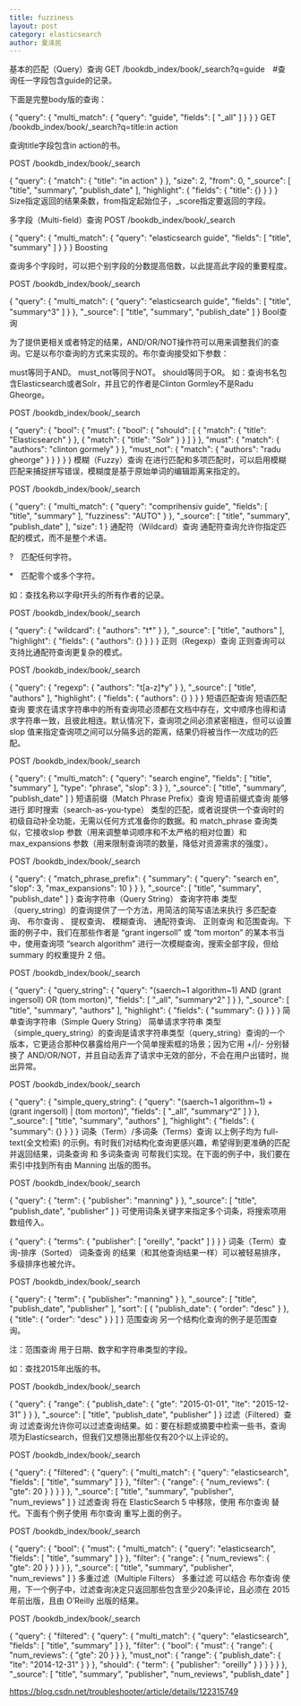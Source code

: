 ```yaml
---
title: fuzziness
layout: post
category: elasticsearch
author: 夏泽民
---
```


<!-- more -->
基本的匹配（Query）查询
GET /bookdb_index/book/_search?q=guide　#查询任一字段包含guide的记录。

下面是完整body版的查询：

{
    "query": {
        "multi_match": {
            "query": "guide",
            "fields": [
                "_all"
            ]
        }
    }
}
GET /bookdb_index/book/_search?q=title:in action

查询title字段包含in action的书。

POST /bookdb_index/book/_search

{
    "query": {
        "match": {
            "title": "in action"
        }
    },
    "size": 2,
    "from": 0,
    "_source": [
        "title",
        "summary",
        "publish_date"
    ],
    "highlight": {
        "fields": {
            "title": {}
        }
    }
}
Size指定返回的结果条数，from指定起始位子，_score指定要返回的字段。

多字段（Multi-field）查询
POST /bookdb_index/book/_search

{
    "query": {
        "multi_match": {
            "query": "elasticsearch guide",
            "fields": [
                "title",
                "summary"
            ]
        }
    }
}
Boosting

查询多个字段时，可以把个别字段的分数提高倍数，以此提高此字段的重要程度。

POST /bookdb_index/book/_search

{
    "query": {
        "multi_match": {
            "query": "elasticsearch guide",
            "fields": [
                "title",
                "summary^3"
            ]
        }
    },
    "_source": [
        "title",
        "summary",
        "publish_date"
    ]
}
Bool查询

为了提供更相关或者特定的结果，AND/OR/NOT操作符可以用来调整我们的查询。它是以布尔查询的方式来实现的。布尔查询接受如下参数：

must等同于AND。
must_not等同于NOT。
should等同于OR。
如：查询书名包含Elasticsearch或者Solr，并且它的作者是Clinton Gormley不是Radu Gheorge。

POST /bookdb_index/book/_search

{
    "query": {
        "bool": {
            "must": {
                "bool": {
                    "should": [
                        {
                            "match": {
                                "title": "Elasticsearch"
                            }
                        },
                        {
                            "match": {
                                "title": "Solr"
                            }
                        }
                    ]
                }
            },
            "must": {
                "match": {
                    "authors": "clinton gormely"
                }
            },
            "must_not": {
                "match": {
                    "authors": "radu gheorge"
                }
            }
        }
    }
}
模糊（Fuzzy）查询
在进行匹配和多项匹配时，可以启用模糊匹配来捕捉拼写错误，模糊度是基于原始单词的编辑距离来指定的。

POST /bookdb_index/book/_search

{
    "query": {
        "multi_match": {
            "query": "comprihensiv guide",
            "fields": [
                "title",
                "summary"
            ],
            "fuzziness": "AUTO"
        }
    },
    "_source": [
        "title",
        "summary",
        "publish_date"
    ],
    "size": 1
}
通配符（Wildcard）查询
通配符查询允许你指定匹配的模式，而不是整个术语。

?　匹配任何字符。

*　匹配零个或多个字符。

如：查找名称以字母t开头的所有作者的记录。

POST /bookdb_index/book/_search

{
    "query": {
        "wildcard": {
            "authors": "t*"
        }
    },
    "_source": [
        "title",
        "authors"
    ],
    "highlight": {
        "fields": {
            "authors": {}
        }
    }
}
正则（Regexp）查询
正则查询可以支持比通配符查询更复杂的模式。

POST /bookdb_index/book/_search

{
    "query": {
        "regexp": {
            "authors": "t[a-z]*y"
        }
    },
    "_source": [
        "title",
        "authors"
    ],
    "highlight": {
        "fields": {
            "authors": {}
        }
    }
}
短语匹配查询
短语匹配查询 要求在请求字符串中的所有查询项必须都在文档中存在，文中顺序也得和请求字符串一致，且彼此相连。默认情况下，查询项之间必须紧密相连，但可以设置 slop 值来指定查询项之间可以分隔多远的距离，结果仍将被当作一次成功的匹配。

POST /bookdb_index/book/_search

{
    "query": {
        "multi_match": {
            "query": "search engine",
            "fields": [
                "title",
                "summary"
            ],
            "type": "phrase",
            "slop": 3
        }
    },
    "_source": [
        "title",
        "summary",
        "publish_date"
    ]
}
短语前缀（Match Phrase Prefix）查询
短语前缀式查询 能够进行 即时搜索（search-as-you-type） 类型的匹配，或者说提供一个查询时的初级自动补全功能，无需以任何方式准备你的数据。和 match_phrase 查询类似，它接收slop 参数（用来调整单词顺序和不太严格的相对位置）和 max_expansions 参数（用来限制查询项的数量，降低对资源需求的强度）。

POST /bookdb_index/book/_search

{
    "query": {
        "match_phrase_prefix": {
            "summary": {
                "query": "search en",
                "slop": 3,
                "max_expansions": 10
            }
        }
    },
    "_source": [
        "title",
        "summary",
        "publish_date"
    ]
}
查询字符串（Query String）
查询字符串 类型（query_string）的查询提供了一个方法，用简洁的简写语法来执行 多匹配查询、 布尔查询 、 提权查询、 模糊查询、 通配符查询、 正则查询 和范围查询。下面的例子中，我们在那些作者是 “grant ingersoll” 或 “tom morton” 的某本书当中，使用查询项 “search algorithm” 进行一次模糊查询，搜索全部字段，但给 summary 的权重提升 2 倍。

POST /bookdb_index/book/_search

{
    "query": {
        "query_string": {
            "query": "(saerch~1 algorithm~1) AND (grant ingersoll)  OR (tom morton)",
            "fields": [
                "_all",
                "summary^2"
            ]
        }
    },
    "_source": [
        "title",
        "summary",
        "authors"
    ],
    "highlight": {
        "fields": {
            "summary": {}
        }
    }
}
简单查询字符串（Simple Query String）
简单请求字符串 类型（simple_query_string）的查询是请求字符串类型（query_string）查询的一个版本，它更适合那种仅暴露给用户一个简单搜索框的场景；因为它用 +/\|/- 分别替换了 AND/OR/NOT，并且自动丢弃了请求中无效的部分，不会在用户出错时，抛出异常。

POST /bookdb_index/book/_search

{
    "query": {
        "simple_query_string": {
            "query": "(saerch~1 algorithm~1) + (grant ingersoll)  | (tom morton)",
            "fields": [
                "_all",
                "summary^2"
            ]
        }
    },
    "_source": [
        "title",
        "summary",
        "authors"
    ],
    "highlight": {
        "fields": {
            "summary": {}
        }
    }
}
词条（Term）/多词条（Terms）查询
以上例子均为 full-text(全文检索) 的示例。有时我们对结构化查询更感兴趣，希望得到更准确的匹配并返回结果，词条查询 和 多词条查询 可帮我们实现。在下面的例子中，我们要在索引中找到所有由 Manning 出版的图书。

POST /bookdb_index/book/_search

{
    "query": {
        "term": {
            "publisher": "manning"
        }
    },
    "_source": [
        "title",
        "publish_date",
        "publisher"
    ]
}
可使用词条关键字来指定多个词条，将搜索项用数组传入。

{
    "query": {
        "terms": {
            "publisher": [
                "oreilly",
                "packt"
            ]
        }
    }
}
词条（Term）查询-排序（Sorted）
词条查询 的结果（和其他查询结果一样）可以被轻易排序，多级排序也被允许。

POST /bookdb_index/book/_search

{
    "query": {
        "term": {
            "publisher": "manning"
        }
    },
    "_source": [
        "title",
        "publish_date",
        "publisher"
    ],
    "sort": [
        {
            "publish_date": {
                "order": "desc"
            }
        },
        {
            "title": {
                "order": "desc"
            }
        }
    ]
}
范围查询
另一个结构化查询的例子是范围查询。

注：范围查询 用于日期、数字和字符串类型的字段。

如：查找2015年出版的书。

POST /bookdb_index/book/_search

{
    "query": {
        "range": {
            "publish_date": {
                "gte": "2015-01-01",
                "lte": "2015-12-31"
            }
        }
    },
    "_source": [
        "title",
        "publish_date",
        "publisher"
    ]
}
过滤（Filtered）查询
过滤查询允许你可以过滤查询结果。如：要在标题或摘要中检索一些书，查询项为Elasticsearch，但我们又想筛出那些仅有20个以上评论的。

POST /bookdb_index/book/_search

{
    "query": {
        "filtered": {
            "query": {
                "multi_match": {
                    "query": "elasticsearch",
                    "fields": [
                        "title",
                        "summary"
                    ]
                }
            },
            "filter": {
                "range": {
                    "num_reviews": {
                        "gte": 20
                    }
                }
            }
        }
    },
    "_source": [
        "title",
        "summary",
        "publisher",
        "num_reviews"
    ]
}
过滤查询 将在 ElasticSearch 5 中移除，使用 布尔查询 替代。下面有个例子使用 布尔查询 重写上面的例子。

POST /bookdb_index/book/_search

{
    "query": {
        "bool": {
            "must": {
                "multi_match": {
                    "query": "elasticsearch",
                    "fields": [
                        "title",
                        "summary"
                    ]
                }
            },
            "filter": {
                "range": {
                    "num_reviews": {
                        "gte": 20
                    }
                }
            }
        }
    },
    "_source": [
        "title",
        "summary",
        "publisher",
        "num_reviews"
    ]
}
多重过滤（Multiple Filters）
多重过滤 可以结合 布尔查询 使用，下一个例子中，过滤查询决定只返回那些包含至少20条评论，且必须在 2015 年前出版，且由 O’Reilly 出版的结果。

POST /bookdb_index/book/_search

{
    "query": {
        "filtered": {
            "query": {
                "multi_match": {
                    "query": "elasticsearch",
                    "fields": [
                        "title",
                        "summary"
                    ]
                }
            },
            "filter": {
                "bool": {
                    "must": {
                        "range": {
                            "num_reviews": {
                                "gte": 20
                            }
                        }
                    },
                    "must_not": {
                        "range": {
                            "publish_date": {
                                "lte": "2014-12-31"
                            }
                        }
                    },
                    "should": {
                        "term": {
                            "publisher": "oreilly"
                        }
                    }
                }
            }
        }
    },
    "_source": [
        "title",
        "summary",
        "publisher",
        "num_reviews",
        "publish_date"
    ]

https://blog.csdn.net/troubleshooter/article/details/122315749